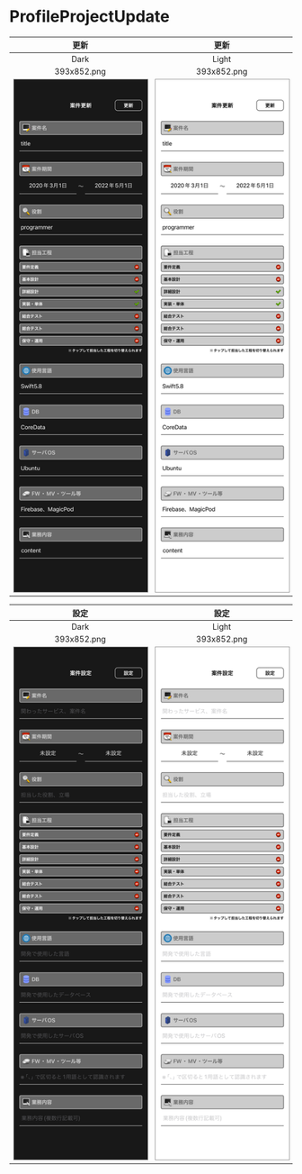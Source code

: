# ProfileProjectUpdate

|更新|更新|
|:---:|:---:|
|Dark|Light|
|393x852.png|393x852.png|
|<img src='../ReferenceImages_64/ProfileProjectUpdate/testProjectUpdateViewController_更新_Dark_393x852.png' width='250' style='border: 1px solid #999' />|<img src='../ReferenceImages_64/ProfileProjectUpdate/testProjectUpdateViewController_更新_Light_393x852.png' width='250' style='border: 1px solid #999' />|

|設定|設定|
|:---:|:---:|
|Dark|Light|
|393x852.png|393x852.png|
|<img src='../ReferenceImages_64/ProfileProjectUpdate/testProjectUpdateViewController_設定_Dark_393x852.png' width='250' style='border: 1px solid #999' />|<img src='../ReferenceImages_64/ProfileProjectUpdate/testProjectUpdateViewController_設定_Light_393x852.png' width='250' style='border: 1px solid #999' />|

